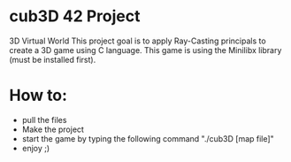 # cub3D 42 Project

3D Virtual World
This project goal is to apply Ray-Casting principals to create a 3D game using C language.
This game is using the Minilibx library (must be installed first).

# How to:
- pull the files
- Make the project
- start the game by typing the following command "./cub3D [map file]"
- enjoy ;)
